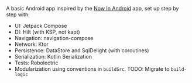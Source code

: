 A basic Android app inspired by the [Now In Android](https://github.com/android/nowinandroid) app, set up step by step with:

- UI: Jetpack Compose
- DI: Hilt (with KSP, not kapt)
- Navigation: navigation-compose
- Network: Ktor
- Persistence: DataStore and SqlDelight (with coroutines)
- Serialization: Kotlin Serialization
- Tests: Robolectric
- Modularization using conventions in `buildSrc`. TODO: Migrate to `build-logic`
